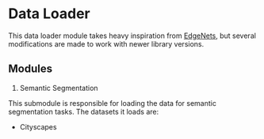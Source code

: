 # Data Loader

This data loader module takes heavy inspiration from [EdgeNets](https://github.com/sacmehta/EdgeNets.git), but several modifications are made to work with newer library versions. 

## Modules

1. Semantic Segmentation

This submodule is responsible for loading the data for semantic segmentation tasks. 
The datasets it loads are:
- Cityscapes

